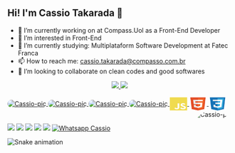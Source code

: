 ## Hi! I'm Cassio Takarada 👋

- 🔭 I’m currently working on at Compass.Uol as a Front-End Developer
- 👀 I’m interested in Front-End
- 🌱 I’m currently studying: Multiplataform Software Development at Fatec Franca
- 📫 How to reach me: cassio.takarada@compasso.com.br
- 💞️ I’m looking to collaborate on clean codes and good softwares

<!--
- 👯 I’m looking to collaborate on ...
- 🤔 I’m looking for help with ...
- 💬 Ask me about ...
- ⚡ Fun fact: ...
-->

<div align="center">
  <a href="https://github.com/cassiotakarada">
  <img height="150em" src="https://github-readme-stats.vercel.app/api?username=cassiotakarada&show_icons=true&theme=dark&include_all_commits=true&count_private=true"/>
  <img height="150em" src="https://github-readme-stats.vercel.app/api/top-langs/?username=cassiotakarada&layout=compact&langs_count=7&theme=dark"/>
</div>
<div style="display: inline_block"><br>
  <img align="center" alt="Cassio-pic" height="100px" style="border-radius:80px;" src="https://cdn.discordapp.com/attachments/1047678396924166247/1099315712658513941/1_AWS_Certified_Cloud_Practitioner.png">
  <img align="center" alt="Cassio-pic" height="70px" style="border-radius:80px;" src="https://cdn.discordapp.com/attachments/1047678396924166247/1085696344301248522/Badge_-_Cloud_Economics_Accreditation_-_AWS_Course_Completion_Certificate_-_Cassio_Takarada.png">
    <img align="center" alt="Cassio-pic" height="70px" style="border-radius:80px;" src="https://cdn.discordapp.com/attachments/1047678396924166247/1090684690769399878/Badge_-_AWS_Partner_-_Accreditation_Sales.png">
    <img align="center" alt="Cassio-pic" height="70px" style="border-radius:80px;" src="https://cdn.discordapp.com/attachments/1047678396924166247/1087868496014217299/Badge_-_AWS_Partner_-_Accreditation_Technical_-_Cassio_Takarada.png">
  <img align="center" alt="Rafa-Js" height="30" width="40" src="https://raw.githubusercontent.com/devicons/devicon/master/icons/javascript/javascript-plain.svg">
  <img align="center" alt="Rafa-HTML" height="30" width="40" src="https://raw.githubusercontent.com/devicons/devicon/master/icons/html5/html5-original.svg">
  <img align="center" alt="Rafa-CSS" height="30" width="40" src="https://raw.githubusercontent.com/devicons/devicon/master/icons/css3/css3-original.svg">
  <img align="right" alt="Cassio-pic" height="150" style="border-radius:50px;" src="https://cdn.discordapp.com/attachments/1032349476133810238/1032352887893930095/penguin-252_512.gif">
</div>
  
  ##
 
<div> 
  <a href="https://instagram.com/cassiotakarada" target="_blank"><img src="https://img.shields.io/badge/-Instagram-%23E4405F?style=for-the-badge&logo=instagram&logoColor=white" target="_blank"></a>
 	<a href="https://www.twitch.tv/cassiotakarada" target="_blank"><img src="https://img.shields.io/badge/Twitch-9146FF?style=for-the-badge&logo=twitch&logoColor=white" target="_blank"></a>
 <a href="https://discord.gg/WY4UG3BK" target="_blank"><img src="https://img.shields.io/badge/Discord-7289DA?style=for-the-badge&logo=discord&logoColor=white" target="_blank"></a> 
  <a href = "mailto:cassiotakarada7@gmail.com"><img src="https://img.shields.io/badge/-Gmail-%23333?style=for-the-badge&logo=gmail&logoColor=white" target="_blank"></a>
  <a href="https://www.linkedin.com/in/cassiosilvatakarada7" target="_blank"><img src="https://img.shields.io/badge/-LinkedIn-%230077B5?style=for-the-badge&logo=linkedin&logoColor=white" target="_blank"></a> 
  <a target="_blank" href="https://wa.me/5516982221415">
	<img src="https://img.shields.io/badge/WhatsApp-25D366?style=for-the-badge&logo=whatsapp&logoColor=white" title="Whatsapp Cassio" width="130">
  </a>
 
  ![Snake animation](https://github.com/cassiotakarada/CassioTakarada/blob/output/github-contribution-grid-snake.svg)
 
</div>
